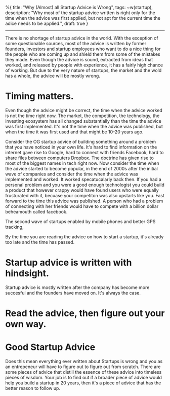 %{
title: "Why (Almost) all Startup Advice is Wrong",
tags: ~w(startup),
description: "Why most of the startup advice written is right only for the time when the advice was first applied, but not apt for the current time the adice needs to be applied.",
draft: true
}

---

There is no shortage of startup advice in the world. With the exception of some questionable sources, most of the advice is written by former founders, investors and startup employees who want to do a nice thing for the people who are coming up and shield them from some of the mistakes they made. Even though the advice is sound, extracted from ideas that worked, and released by people with experience, it has a fairly high chance of working. But due to the very nature of startups, the market and the wold has a whole, the advice will be mostly wrong.

# Timing matters.

Even though the advice might be correct, the time when the advice worked is not the time right now. The market, the competition, the technology, the investing ecosystem has all changed substantially than the time the advice was first implemented. It's not the time when the advice was published, but when the time it was first used and that might be 10-20 years ago.

Consider the OG startup advice of building something around a problem that you have noticed in your own life. It's hard to find information on the internet gave rise to Google, hard to connect with friends Facebook, hard to share files between computers Dropbox. The doctrine has given rise to most of the biggest names in tech right now. Now consider the time when the advice started to become popular, in the end of 2000s after the initial wave of companies and consider the time when the advice was implemented and worked. It worked specatucalarly back then. If you had a personal problem and you were a good enough technologist you could build a product that however crappy would have found users who were equally frusturated with it, becuase your competiton was also upstarts like you. Fast forward to the time this advice was published. A person who had a problem of connecting with her friends would have to compete with a billion dollar beheamouth called facebook.

The second wave of startups enabled by mobile phones and better GPS tracking,

By the time you are reading the advice on how to start a startup, it's already too late and the time has passed.

# Startup advice is written with hindsight.

Startup advice is mostly written after the company has become more succesful and the founders have moved on. It's always the case.

# Read the advice, then figure out your own way.

# Good Startup Advice

Does this mean everything ever written about Startups is wrong and you as an entrepeneur will have to figure out to figure out from scratch. There are some pieces of advice that distill the essence of these advice into timeless pieces of wisdom. Your job is to find out if a broader piece of advice would help you build a startup in 20 years, then it's a piece of advice that has the better reason to follow up.
